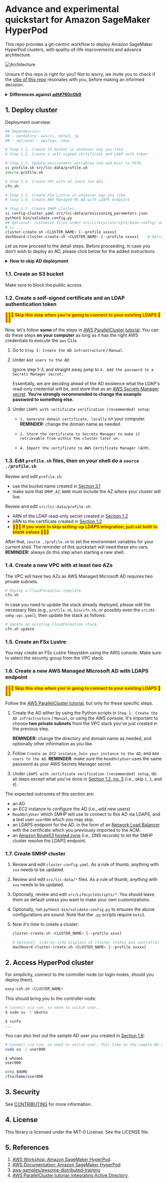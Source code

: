 # Advance and experimental quickstart for Amazon SageMaker HyperPod

This repo provides a git-centric workflow to deploy Amazon SageMaker HyperPod clusters, with
quality-of-life improvements and advance architecture.

![Architecture](doc/architecture.jpg)

Unsure if this repo is right for you? Not to worry, we invite you to check if the [vibe of this
repo](doc/ABOUT.md) resonates with you, before making an informed decision.

<details>
<summary><b>Differences against <a href="https://github.com/aws-samples/awsome-distributed-training/tree/760c0b902ae6d97d652d51b111750c5d013323b7">adt#760c0b9</a></b></summary>

- deprecate timesync LCC. Script is still available for older clusters that need it applied in
  ad-hoc fashion (and it ensures chrony does not start with a network namespace).
- hardened `setup_mariadb_accounting.sh`.
- allow ssh to compute nodes without host keys.
- enable [enroot containers](https://github.com/NVIDIA/enroot), but disable the CLIs for non-root
  users on login and controller nodes which may have insufficient root volume for container
  operations. Non-root users must perform container operations (e.g., build images) on compute nodes
  with NVMe.
- enable multi-users via LDAPS. Note that're two independent parts:
  - an [example](#36-create-a-new-aws-managed-microsoft-ad-with-ldaps-endpoint) to setup an LDAPS
    endpoint. Ignore this when you have an existing LDAPS.
  - an [LCC script](src/LifecycleScripts/base-config/setup_sssd4ldaps.sh) to get a cluster connect
    to an LDAPS endpoint.
- hold Lustre client module to prevent accidental kernel upgrade
- install a mock .deb package to prevent accidental upgrade to GPU driver
- disable and mask [GDM (GNOME Display
  Manager)](https://en.wikipedia.org/wiki/GNOME_Display_Manager).
- utility scripts for SMHP client ([bin/](bin/)). Non-exhaustive highlights:
  - `dashboard-cluster-create.sh` and `dashboard-cluster-update.sh` to show side-by-side the
    cluster creation or update status, and the controller logs. Require
    [tmux](https://github.com/tmux/tmux/wiki) and
    [awslogs](https://github.com/jorgebastida/awslogs).
  - `cluster-status.sh` can export the JSON payload returned by `aws sagemaker describe-cluster ...`
    into the JSON format for `cluster-config.yaml`. Useful to regenerate a `cluster-config.yaml` for
    another deployment.
  - `cluster-log.sh` supports watch mode and one-time mode. The watch mode implements retry logic to
    wait for LCC logs to appear in your Cloudwatch log streams. Require
    [awslogs](https://github.com/jorgebastida/awslogs).
  - `show-az.sh` to quickly maps AZ name to AZ id. Typically used when planning cluster deployment.
- utility scripts for the cluster ([src/sample-slurm-jobs/](/src/sample-slurm-jobs/)): trigger
   unhealthy instance and auto-resume Slurm step, probe ami, etc.
- other opinionated changes to shell and environment. Feel free to customize the
   [initsmhp](src/LifecycleScripts/base-config/initsmhp.sh) scripts.

</details>

## 1. Deploy cluster

Deployment overview:

```bash
## Dependencies:
## - mandatory: awscli, boto3, jq
## - optional : awslogs, tmux

# Step 1.1. Create S3 bucket in whatever way you like
# Step 1.2. Create a self-signed certificate and LDAP auth token

# Step 1.3. Update environment variables and add bin/ to PATH.
vi profile.sh src/lcc-data/profile.sh
source profile.sh

# Step 1.4. Create VPC with at least two AZs
cfn.sh

# Step 1.5. Create FSx Lustre in whatever way you like
# Step 1.6. Create AWS Managed MS AD with LDAPS endpoint

# Step 1.7. Create SMHP cluster
vi config-cluster.yaml src/lcc-data/provisioning_parameters.json
python3 bin/validate-config.py
## Optional: customize files under src/LifecycleScripts/base-config/ and/or src/lcc-data/
# vi ...
cluster-create.sh <CLUSTER_NAME> [--profile xxxxx]
dashboard-cluster-create.sh <CLUSTER_NAME> [--profile xxxxx]    # Optional
```

Let us now proceed to the detail steps. Before proceeding, in case you don't wish to deploy an AD,
please click below for the added instructions.

<details>
<summary><b>How to skip AD deployment</b></summary>

To not setup AD (and the LDAPS integration with the cluster):

1. ignore [Section 1.2](#12-create-a-self-signed-certificate-and-an-ldap-authentication-token) and
   [Section 1.6](#16-create-a-new-aws-managed-microsoft-ad-with-ldaps-endpoint).
2. in [Section 1.3](#13-edit-profilesh-files-then-on-your-shell-do-a-source-profilesh), make sure
   that `src/lcc-data/profile.sh` sets `SMHP_LDAP_TOKEN_ARN` and `SMHP_LDAP_CERT_ARN` to blank
   values.

</details>

### 1.1. Create an S3 bucket

Make sure to block the public access.

### 1.2. Create a self-signed certificate and an LDAP authentication token

<span style="color:firebrick;background-color:yellow"><b>🚨🚨🚨 Skip this step when you're going to
connect to your existing LDAPS 🚨🚨🚨</b></span>

Now, let's follow **some** of the steps in [AWS ParallelCluster
tutorial](https://docs.aws.amazon.com/parallelcluster/latest/ug/tutorials_05_multi-user-ad.html).
You can do these steps **on your computer** as long as it has the right AWS credentials to execute
the `aws` CLIs.

1. Go to `Step 1: Create the AD infrastructure` / `Manual`.

2. Under `Add users to the AD`:

   Ignore step 1-3, and straight away jump to `4. Add the password to a Secrets Manager secret.`

   Essentially, we are deciding ahead of the AD existence what the LDAP's read-only credential will
   be, and store that as an [AWS Secrets Manager](https://aws.amazon.com/secrets-manager/)
   [secret](https://docs.aws.amazon.com/secretsmanager/latest/userguide/getting-started.html#term_secret).
   **You're strongly recommended to change the example password to something else.**

3. Under `LDAPS with certificate verification (recommended) setup`:

    - `1. Generate domain certificate, locally` on your computer. **REMINDER:** change the domain
         name as needed.

    - `2. Store the certificate to Secrets Manager to make it retrievable from within the cluster
         later on.`

    - `4. Import the certificate to AWS Certificate Manager (ACM).`

### 1.3. Edit `profile.sh` files, then on your shell do a `source ./profile.sh`

Review and edit `profile.sh`:

- use the bucket name created in [Section 3.1](#31-create-an-s3-bucket)
- make sure that `SMHP_AZ_NAME` must include the AZ where your cluster will live.

Review and edit `src/lcc-data/profile.sh`:

- ARN of the LDAP read-only secret created in [Section
  1.2](#12-create-a-self-signed-certificate-and-an-ldap-authentication-token)
- ARN to the certificate created in [Section
  1.2](#12-create-a-self-signed-certificate-and-an-ldap-authentication-token)
- <span style="color:firebrick;background-color:yellow"><b>🚨🚨🚨 If you want to skip setting-up
  LDAPS integration, just set both to <i>blank</i> values 🚨🚨🚨</b></span>

After that, `source ./profile.sh` to set the environment variables for your current shell. The
reminder of this quickstart will need these env vars. **REMINDER:** always do this step when
starting a new shell.

### 1.4. Create a new VPC with at least _two_ AZs

The VPC will have two AZs as AWS Managed Microsoft AD requires two private subnets.

```bash
# Deploy a CloudFormation template.
cfn.sh
```

In case you need to update the stack already deployed, please edit the necessary files (e.g.,
`profile.sh`, `bin/cfn.sh`, or possibly even the `src/01-smhp-vpc.yaml`), then update the stack as
follows:

```bash
# Update an existing CloudFormation stack.
cfn.sh update
```

### 1.5. Create an FSx Lustre

You may create an FSx Lustre filesystem using the AWS console. Make sure to select the security
group from the VPC stack.

### 1.6. Create a new AWS Managed Microsoft AD with LDAPS endpoint

<span style="color:firebrick;background-color:yellow"><b>🚨🚨🚨 Skip this step when you're going to
connect to your existing LDAPS 🚨🚨🚨</b></span>

 Follow the [AWS ParallelCluster
 tutorial](https://docs.aws.amazon.com/parallelcluster/latest/ug/tutorials_05_multi-user-ad.html),
 but only for these specific steps.

 1. Create the AD either by using the Python scripts in `Step 1: Create the AD infrastructure` /
    `Manual`, or using the AWS console. It's important to choose **two private subnets** from the
    VPC stack you've just created in the previous step.

    **REMINDER:** change the directory and domain name as needed, and optionally other information
    as you like.

 2. Follow `Create an EC2 instance`, `Join your instance to the AD`, and `Add users to the AD`.
    **REMINDER**: make sure the `ReadOnlyUser` uses the same password as your AWS Secrets Manager
    secret.

 3. Under `LDAPS with certificate verification (recommended) setup`, do all steps except what you've
 done in [Section 1.2, no. 3](#12-create-a-self-signed-certificate-and-an-ldap-authentication-token)
 (i.e., skip `1`, `2`, and `4`).

The expected outcomes of this section are:

- an AD
- an EC2 instance to configure the AD (i.e., add new users)
- `ReadOnlyUser` which SMHP will use to connect to this AD via LDAPS, and a test user `user000`
  which you may skip.
- an LDAPS endpoint for the AD, in the form of an [Network Load
  Balancer](https://docs.aws.amazon.com/elasticloadbalancing/latest/network/introduction.html) with
  the certificate which you previously imported to the ACM.
- an [Amazon Route53](https://aws.amazon.com/route53/) [hosted
  zone](https://docs.aws.amazon.com/Route53/latest/DeveloperGuide/hosted-zones-working-with.html)
  (i.e., DNS records) to let the SMHP cluster resolve the LDAPS endpoint.

### 1.7. Create SMHP cluster

1. Review and edit `cluster-config.yaml`. As a rule of thumb, anything with `xxx` needs to be
   updated.
2. Review and edit `src/lcc-data/*` files. As a rule of thumb, anything with `xxx` needs to be
   updated.
3. Optionally, review and edit `src/LifecycleScripts/*`. You should leave them as default unless you
   want to make your own customizations.
4. Optionally, run `python3 bin/validate-config.py` to ensures the above configurations are sound.
   Note that the `.py` scripts require `boto3`.
5. Now it's time to create a cluster:

   ```bash
   cluster-create.sh <CLUSTER_NAME> [--profile xxxx]

   # Optional: side-by-side displays of cluster status and controller logs. Need awslogs and tmux.
   dashboard-cluster-create.sh <CLUSTER_NAME> [--profile xxxxx]
   ```

## 2. Access HyperPod cluster

For simplicity, connect to the controller node (or login nodes, should you deploy them).

```bash
easy-ssh.sh <CLUSTER_NAME>
```

This should bring you to the controller node:

```bash
# Connect via ssm, so need to switch user.
$ sudo su -l ubuntu

$ sinfo
...
```

You can also test out the sample AD user you created in [Section
1.6](#16-create-a-new-aws-managed-microsoft-ad-with-ldaps-endpoint):

```bash
# Connect via ssm, so need to switch user. This time to the sample AD user.
sudo su -l user000

$ whoami
user000

echo $HOME
/fsx/home/user000
```

## 3. Security

See [CONTRIBUTING](CONTRIBUTING.md#security-issue-notifications) for more information.

## 4. License

This library is licensed under the MIT-0 License. See the LICENSE file.

## 5. References

1. [AWS Workshop: Amazon SageMaker
   HyperPod](https://catalog.workshops.aws/sagemaker-hyperpod/en-US).
2. [AWS Documentation: Amazon SageMaker
   HyperPod](https://docs.aws.amazon.com/sagemaker/latest/dg/sagemaker-hyperpod.html.)
3. [aws-samples/awsome-distributed-training](https://github.com/aws-samples/awsome-distributed-training)
4. [AWS ParallelCluster tutorial: Integrating Active
   Directory](<https://docs.aws.amazon.com/parallelcluster/latest/ug/tutorials_05_multi-user-ad.html>).
